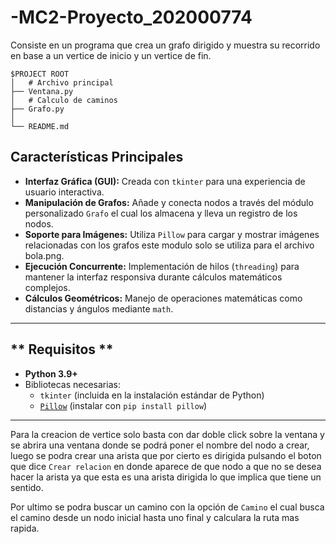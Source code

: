 # -MC2-Proyecto_202000774

Consiste en un programa que crea un grafo dirigido y muestra su recorrido en base a un vertice de inicio y un vertice de fin.

```
$PROJECT ROOT
│   # Archivo principal
├── Ventana.py
│   # Calculo de caminos
├── Grafo.py
│   
└── README.md

```
## **Características Principales**

- **Interfaz Gráfica (GUI):** Creada con `tkinter` para una experiencia de usuario interactiva.
- **Manipulación de Grafos:** Añade y conecta nodos a través del módulo personalizado `Grafo` el cual los almacena y lleva un registro de los nodos.
- **Soporte para Imágenes:** Utiliza `Pillow` para cargar y mostrar imágenes relacionadas con los grafos este modulo solo se utiliza para el archivo bola.png.
- **Ejecución Concurrente:** Implementación de hilos (`threading`) para mantener la interfaz responsiva durante cálculos matemáticos complejos.
- **Cálculos Geométricos:** Manejo de operaciones matemáticas como distancias y ángulos mediante `math`.

---

## ** Requisitos **
- **Python 3.9+**
- Bibliotecas necesarias:
  - `tkinter` (incluida en la instalación estándar de Python)
  - [`Pillow`](https://pypi.org/project/Pillow/) (instalar con `pip install pillow`)
---

Para la creacion de vertice solo basta con dar doble click sobre la ventana y se abrira una ventana donde se podrá poner el nombre del nodo a crear, luego se podra crear una arista que por cierto es dirigida pulsando el boton que dice `Crear relacion` en donde aparece de que nodo a que no se desea hacer la arista ya que esta es una arista dirigida lo que implica que tiene un sentido.

Por ultimo se podra buscar un camino con la opción de `Camino` el cual busca el camino desde un nodo inicial hasta uno final y calculara la ruta mas rapida.